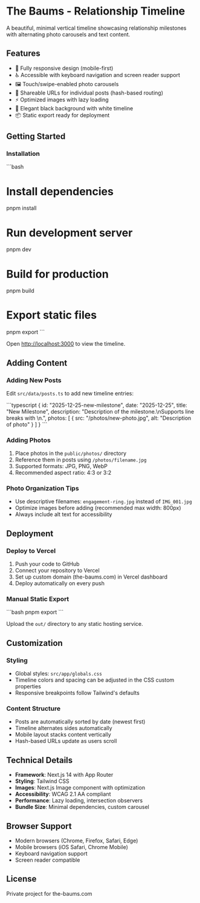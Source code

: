 # The Baums - Relationship Timeline

A beautiful, minimal vertical timeline showcasing relationship milestones with alternating photo carousels and text content.

## Features

- 📱 Fully responsive design (mobile-first)
- ♿ Accessible with keyboard navigation and screen reader support
- 🖼️ Touch/swipe-enabled photo carousels
- 🔗 Shareable URLs for individual posts (hash-based routing)
- ⚡ Optimized images with lazy loading
- 🎨 Elegant black background with white timeline
- 📦 Static export ready for deployment

## Getting Started

### Installation

\`\`\`bash
# Install dependencies
pnpm install

# Run development server
pnpm dev

# Build for production
pnpm build

# Export static files
pnpm export
\`\`\`

Open [http://localhost:3000](http://localhost:3000) to view the timeline.

## Adding Content

### Adding New Posts

Edit `src/data/posts.ts` to add new timeline entries:

\`\`\`typescript
{
  id: "2025-12-25-new-milestone",
  date: "2025-12-25",
  title: "New Milestone",
  description: "Description of the milestone.\nSupports line breaks with \\n.",
  photos: [
    { src: "/photos/new-photo.jpg", alt: "Description of photo" }
  ]
}
\`\`\`

### Adding Photos

1. Place photos in the `public/photos/` directory
2. Reference them in posts using `/photos/filename.jpg`
3. Supported formats: JPG, PNG, WebP
4. Recommended aspect ratio: 4:3 or 3:2

### Photo Organization Tips

- Use descriptive filenames: `engagement-ring.jpg` instead of `IMG_001.jpg`
- Optimize images before adding (recommended max width: 800px)
- Always include alt text for accessibility

## Deployment

### Deploy to Vercel

1. Push your code to GitHub
2. Connect your repository to Vercel
3. Set up custom domain (the-baums.com) in Vercel dashboard
4. Deploy automatically on every push

### Manual Static Export

\`\`\`bash
pnpm export
\`\`\`

Upload the `out/` directory to any static hosting service.

## Customization

### Styling

- Global styles: `src/app/globals.css`
- Timeline colors and spacing can be adjusted in the CSS custom properties
- Responsive breakpoints follow Tailwind's defaults

### Content Structure

- Posts are automatically sorted by date (newest first)
- Timeline alternates sides automatically
- Mobile layout stacks content vertically
- Hash-based URLs update as users scroll

## Technical Details

- **Framework**: Next.js 14 with App Router
- **Styling**: Tailwind CSS
- **Images**: Next.js Image component with optimization
- **Accessibility**: WCAG 2.1 AA compliant
- **Performance**: Lazy loading, intersection observers
- **Bundle Size**: Minimal dependencies, custom carousel

## Browser Support

- Modern browsers (Chrome, Firefox, Safari, Edge)
- Mobile browsers (iOS Safari, Chrome Mobile)
- Keyboard navigation support
- Screen reader compatible

## License

Private project for the-baums.com
